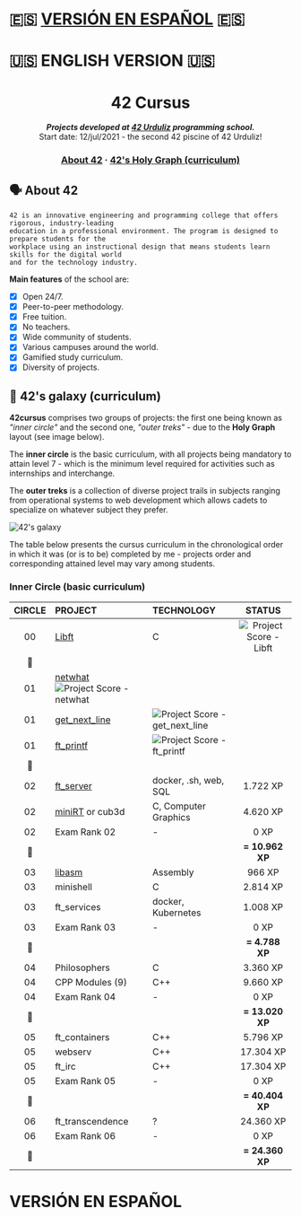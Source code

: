 # :es: <a href="#spa-ver">VERSIÓN EN ESPAÑOL</a> :es:

# :us: ENGLISH VERSION :us:

<h1 align="center">
	42 Cursus
</h1>
<p align="center">
	<b><i>Projects developed at <a href="https://www.42urduliz.com/">42 Urduliz</a> programming school.</i></b><br>
	Start date: 12/jul/2021 - the second 42 piscine of 42 Urduliz!
</p>

<h3 align="center">
	<a href="#%EF%B8%8F-about-42">About 42</a>
	<span> · </span>
	<a href="#-42s-galaxy-curriculum">42's Holy Graph (curriculum)</a>
</h3>

## 🗣️ About 42

	42 is an innovative engineering and programming college that offers rigorous, industry-leading
	education in a professional environment. The program is designed to prepare students for the 
	workplace using an instructional design that means students learn skills for the digital world 
	and for the technology industry.

**Main features** of the school are:
- [x] Open 24/7.
- [x] Peer-to-peer methodology.
- [x] Free tuition.
- [x] No teachers.
- [x] Wide community of students.
- [x] Various campuses around the world.
- [x] Gamified study curriculum.
- [x] Diversity of projects.

## 🌌 42's galaxy (curriculum)

**42cursus** comprises two groups of projects: the first one being known as _"inner circle"_ and the second one, _"outer treks"_ - due to the **Holy Graph** layout (see image below).

The **inner circle** is the basic curriculum, with all projects being mandatory to attain level 7 - which is the minimum level required for activities such as internships and interchange.

The **outer treks** is a collection of diverse project trails in subjects ranging from operational systems to web development which allows cadets to specialize on whatever subject they prefer.

![42's galaxy](galaxy.png)

The table below presents the cursus curriculum in the chronological order in which it was (or is to be) completed by me - projects order and corresponding attained level may vary among students.

### Inner Circle (basic curriculum)

|CIRCLE	| PROJECT | TECHNOLOGY | STATUS |
|:-:	|:--	  |:--	       |:-:     |
|00	|[Libft](https://github.com/Anhema/42-Cursus/tree/main/libft)|C|![Project Score - Libft](https://badge42.herokuapp.com/api/project/apuchill/Libft)|
|:dizzy:|	  |	       |	|
|01	|[netwhat](01-netwhat/)![Project Score - netwhat](https://badge42.herokuapp.com/api/project/apuchill/netwhat)|
|01	|[get_next_line](https://github.com/appinha/42cursus-01-get_next_line)|![Project Score - get_next_line](https://badge42.herokuapp.com/api/project/apuchill/get_next_line)|
|01|[ft_printf](https://github.com/appinha/42cursus-01-ft_printf)|![Project Score - ft_printf](https://badge42.herokuapp.com/api/project/apuchill/ft_printf)|
|:dizzy:|	  |	       |	|
|02		|[ft_server](https://github.com/appinha/42cursus-02-ft_server)|docker, .sh, web, SQL	|1.722 XP		|![Project Score - ft_server](https://badge42.herokuapp.com/api/project/apuchill/ft_server)	|level 2 - 32%	|
|02		|[miniRT](https://github.com/appinha/42cursus-02-miniRT) or cub3d	|C, Computer Graphics	|4.620 XP		|![Project Score - miniRT](https://badge42.herokuapp.com/api/project/apuchill/miniRT)							|level 3 - 6%	|
|02		|Exam Rank 02						|-						|0 XP			|							|				|
|:dizzy:|									|						|**= 10.962 XP**|							|				|
|03		|[libasm](https://github.com/appinha/42cursus-03-libasm)								|Assembly				|966 XP			|![Project Score - libasm](https://badge42.herokuapp.com/api/project/apuchill/libasm)|level 3 - 27%	|
|03		|minishell							|C						|2.814 XP		|							|				|
|03		|ft_services						|docker, Kubernetes		|1.008 XP		|							|				|
|03		|Exam Rank 03						|-						|0 XP			|							|				|
|:dizzy:|									|						|**= 4.788 XP**	|							|				|
|04		|Philosophers						|C						|3.360 XP		|							|				|
|04		|CPP Modules (9)					|C++					|9.660 XP		|							|				|
|04		|Exam Rank 04						|-						|0 XP			|							|				|
|:dizzy:|									|						|**= 13.020 XP**|							|				|
|05		|ft_containers						|C++					|5.796 XP		|							|				|
|05		|webserv							|C++					|17.304 XP		|							|				|
|05		|ft_irc								|C++					|17.304 XP		|							|				|
|05		|Exam Rank 05						|-						|0 XP			|							|				|
|:dizzy:|									|						|**= 40.404 XP**|							|				|
|06		|ft_transcendence					|?						|24.360 XP		|							|				|
|06		|Exam Rank 06						|-						|0 XP			|							|				|
|:dizzy:|									|						|**= 24.360 XP**|							|				|

  
# <a id="spa-ver">VERSIÓN EN ESPAÑOL</a>
